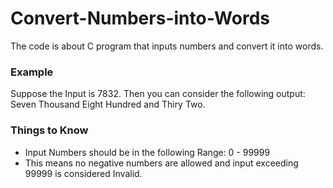 # Convert-Numbers-into-Words
The code is about C program that inputs numbers and convert it into words.

### Example
Suppose the Input is 7832.
Then you can consider the following output: Seven Thousand Eight Hundred and Thiry Two.

### Things to Know
 - Input Numbers should be in the following Range: 0 - 99999
 - This means no negative numbers are allowed and input exceeding 99999 is considered Invalid.

